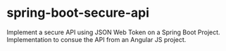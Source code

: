 # spring-boot-secure-api
Implement a secure API using JSON Web Token on a Spring Boot Project. 
Implementation to consue the API from an Angular JS project.
